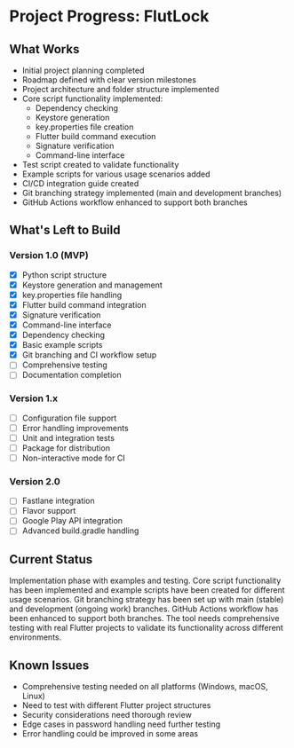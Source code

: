 # Project Progress: FlutLock

## What Works

- Initial project planning completed
- Roadmap defined with clear version milestones
- Project architecture and folder structure implemented
- Core script functionality implemented:
  - Dependency checking
  - Keystore generation
  - key.properties file creation
  - Flutter build command execution
  - Signature verification
  - Command-line interface
- Test script created to validate functionality
- Example scripts for various usage scenarios added
- CI/CD integration guide created
- Git branching strategy implemented (main and development branches)
- GitHub Actions workflow enhanced to support both branches

## What's Left to Build

### Version 1.0 (MVP)

- [x] Python script structure
- [x] Keystore generation and management
- [x] key.properties file handling
- [x] Flutter build command integration
- [x] Signature verification
- [x] Command-line interface
- [x] Dependency checking
- [x] Basic example scripts
- [x] Git branching and CI workflow setup
- [ ] Comprehensive testing
- [ ] Documentation completion

### Version 1.x

- [ ] Configuration file support
- [ ] Error handling improvements
- [ ] Unit and integration tests
- [ ] Package for distribution
- [ ] Non-interactive mode for CI

### Version 2.0

- [ ] Fastlane integration
- [ ] Flavor support
- [ ] Google Play API integration
- [ ] Advanced build.gradle handling

## Current Status

Implementation phase with examples and testing. Core script functionality has been implemented and example scripts have been created for different usage scenarios. Git branching strategy has been set up with main (stable) and development (ongoing work) branches. GitHub Actions workflow has been enhanced to support both branches. The tool needs comprehensive testing with real Flutter projects to validate its functionality across different environments.

## Known Issues

- Comprehensive testing needed on all platforms (Windows, macOS, Linux)
- Need to test with different Flutter project structures
- Security considerations need thorough review
- Edge cases in password handling need further testing
- Error handling could be improved in some areas
